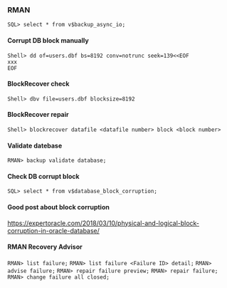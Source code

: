 ### RMAN

`SQL> select * from v$backup_async_io;`

#### Corrupt DB block manually
`Shell> dd of=users.dbf bs=8192 conv=notrunc seek=139<<EOF`<br>
`xxx`<br>
`EOF`<br>

#### BlockRecover check 
`Shell> dbv file=users.dbf blocksize=8192`
#### BlockRecover repair
`Shell> blockrecover datafile <datafile number> block <block number>`

#### Validate datebase
`RMAN> backup validate database;`

#### Check DB corrupt block
`SQL> select * from v$database_block_corruption;`

#### Good post about block corruption
https://expertoracle.com/2018/03/10/physical-and-logical-block-corruption-in-oracle-database/

#### RMAN Recovery Advisor
`RMAN> list failure;`
`RMAN> list failure <Failure ID> detail;`
`RMAN> advise failure;`
`RMAN> repair failure preview;`
`RMAN> repair failure;`
`RMAN> change failure all closed;`
